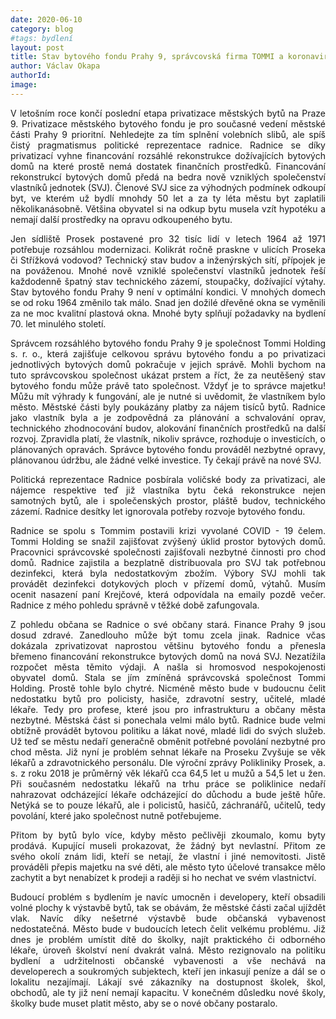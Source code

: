 ```yaml
---
date: 2020-06-10
category: blog
#tags: bydlení
layout: post
title: Stav bytového fondu Prahy 9, správcovská firma TOMMI a koronavirus
author: Václav Okapa
authorId: 
image: 
---
```


<p style='text-align: justify;'>
V letošním roce končí poslední etapa privatizace městských bytů na Praze 9. Privatizace městského bytového fondu je pro současné vedení městské části Prahy 9 prioritní. Nehledejte za tím splnění volebních slibů, ale spíš čistý pragmatismus politické reprezentace radnice. Radnice se díky privatizací vyhne financování rozsáhlé rekonstrukce dožívajících bytových domů na které prostě nemá dostatek finančních prostředků. Financování rekonstrukcí bytových domů předá na bedra nově vzniklých společenství vlastníků jednotek (SVJ). Členové SVJ sice za výhodných podmínek odkoupí byt, ve kterém už bydlí mnohdy 50 let a za ty léta městu byt zaplatili několikanásobně. Většina obyvatel si na odkup bytu musela vzít hypotéku a nemají další prostředky na opravu odkoupeného bytu.
</p><p style='text-align: justify;'>
Jen sídliště Prosek postavené pro 32 tisíc lidí v letech 1964 až 1971 potřebuje rozsáhlou modernizaci. Kolikrát ročně praskne v ulicích Proseka či Střížková vodovod? Technický stav budov a inženýrských sítí, přípojek je na pováženou. Mnohé nově vzniklé společenství vlastníků jednotek řeší každodenně špatný stav technického zázemí, stoupačky, dožívající výtahy. Stav bytového fondu Prahy 9 není v optimální kondici. V mnohých domech se od roku 1964 změnilo tak málo. Snad jen dožilé dřevěné okna se vyměnili za ne moc kvalitní plastová okna. Mnohé byty splňují požadavky na bydlení 70. let minulého století. 
</p><p style='text-align: justify;'>
Správcem rozsáhlého bytového fondu Prahy 9 je společnost Tommi Holding s. r. o., která zajišťuje celkovou správu bytového fondu a po privatizaci jednotlivých bytových domů pokračuje v jejich správě. Mohli bychom na tuto správcovskou společnost ukázat prstem a říct, že za neutěšený stav bytového fondu může právě tato společnost. Vždyť je to správce majetku! Můžu mít výhrady k fungování, ale je nutné si uvědomit, že vlastníkem bylo město. Městské části byly poukázány platby za nájem tisíců bytů. Radnice jako vlastník byla a je zodpovědná za plánování a schvalování oprav, technického zhodnocování budov, alokování finančních prostředků na další rozvoj. Zpravidla platí, že vlastník, nikoliv správce, rozhoduje o investicích, o  plánovaných opravách. Správce bytového fondu prováděl nezbytné opravy, plánovanou údržbu, ale žádné velké investice. Ty čekají právě na nové SVJ. 
</p><p style='text-align: justify;'>
Politická reprezentace Radnice posbírala voličské body za privatizaci, ale nájemce respektive teď již vlastníka bytu čeká rekonstrukce nejen samotných bytů, ale i společenských prostor, pláště budov, technického zázemí. Radnice desítky let ignorovala potřeby rozvoje bytového fondu. 
</p><p style='text-align: justify;'>
Radnice se spolu s Tommim postavili krizi vyvolané COVID - 19 čelem. Tommi Holding se snažil zajišťovat zvýšený úklid prostor bytových domů. Pracovnici správcovské společnosti zajišťovali nezbytné činnosti pro chod domů. Radnice zajistila a bezplatně distribuovala pro SVJ tak potřebnou dezinfekci, která byla nedostatkovým zbožím. Výbory SVJ mohli tak provádět dezinfekci dotykových ploch v přízemí domů, výtahů. Musím ocenit nasazení paní Krejčové, která odpovídala na emaily pozdě večer. Radnice z mého pohledu správně v těžké době zafungovala. 
</p><p style='text-align: justify;'>
Z pohledu občana se Radnice o své občany stará. Finance Prahy 9 jsou dosud zdravé. Zanedlouho může být tomu zcela jinak. Radnice včas dokázala zprivatizovat naprostou většinu bytového fondu  a přenesla břemeno financování rekonstrukce bytových domů na nová SVJ. Nezatížila rozpočet města těmito výdaji. A našla si hromosvod nespokojenosti obyvatel domů. Stala se jím zmíněná správcovská společnost Tommi Holding. Prostě tohle bylo chytré. Nicméně město bude v budoucnu čelit nedostatku bytů pro  policisty, hasiče, zdravotní sestry, učitelé, mladé lékaře. Tedy pro profese, které jsou pro infrastrukturu a občany města nezbytné. Městská část si ponechala velmi málo bytů. Radnice bude velmi obtížně provádět bytovou politiku a lákat nové, mladé lidi do svých služeb. Už teď se městu nedaří generačně obměnit potřebné povolání nezbytné pro chod města. Již nyní je problém sehnat lékaře na Proseku Zvyšuje se věk lékařů a zdravotnického personálu. Dle výroční zprávy Polikliniky Prosek, a. s. z roku 2018 je průměrný věk lékařů cca 64,5 let u mužů a 54,5 let u žen. Při současném nedostatku lékařů na trhu práce se poliklinice nedaří nahrazovat odcházející lékaře odcházející do důchodu a bude ještě hůře. Netýká se to pouze lékařů, ale i policistů, hasičů, záchranářů, učitelů, tedy povolání, které jako společnost nutně potřebujeme. 
</p><p style='text-align: justify;'>
Přitom by bytů bylo více, kdyby město pečlivěji zkoumalo, komu byty prodává. Kupující museli prokazovat, že žádný byt nevlastní. Přitom ze svého okolí znám lidi, kteří se netají, že vlastní i jiné nemovitosti. Jistě prováděli přepis majetku na své děti, ale město tyto účelové transakce mělo zachytit a byt nenabízet k prodeji a raději si ho nechat ve svém vlastnictví. 
</p><p style='text-align: justify;'>
Budoucí problém s bydlením je navíc umocněn i developery, kteří obsadili volné plochy k výstavbě bytů, tak se obávám, že městské části začal ujíždět vlak. Navíc díky nešetrné výstavbě bude občanská vybavenost nedostatečná. Město bude v budoucích letech čelit velkému problému. Již dnes je problém umístit dítě do školky, najít praktického či odborného lékaře, úroveň školství není dvakrát valná. Město rezignovalo na politiku bydlení a udržitelnosti občanské vybavenosti a vše nechává na developerech a soukromých subjektech, kteří jen inkasují peníze a dál se o lokalitu nezajímají. Lákají své zákazníky na dostupnost školek, škol, obchodů, ale ty již není nemají kapacitu. V konečném důsledku nové školy, školky bude muset platit město, aby se o nové občany postaralo.</p>
